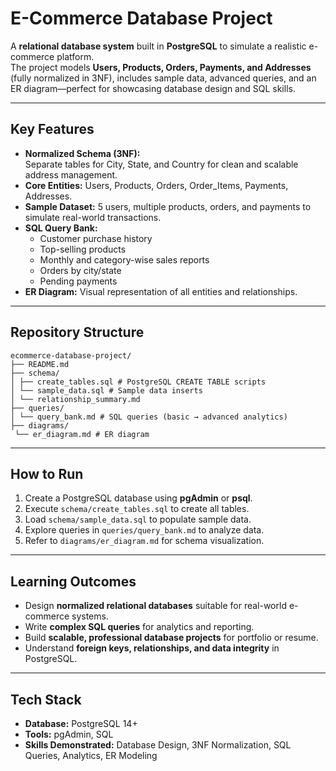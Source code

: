 # E-Commerce Database Project

A **relational database system** built in **PostgreSQL** to simulate a realistic e-commerce platform.  
The project models **Users, Products, Orders, Payments, and Addresses** (fully normalized in 3NF), includes sample data, advanced queries, and an ER diagram—perfect for showcasing database design and SQL skills.

---

## Key Features

- **Normalized Schema (3NF):**  
  Separate tables for City, State, and Country for clean and scalable address management.
- **Core Entities:** Users, Products, Orders, Order_Items, Payments, Addresses.
- **Sample Dataset:** 5 users, multiple products, orders, and payments to simulate real-world transactions.
- **SQL Query Bank:**  
  - Customer purchase history  
  - Top-selling products  
  - Monthly and category-wise sales reports  
  - Orders by city/state  
  - Pending payments
- **ER Diagram:** Visual representation of all entities and relationships.

---

## Repository Structure

    ecommerce-database-project/
    ├── README.md
    ├── schema/
    │ ├── create_tables.sql # PostgreSQL CREATE TABLE scripts
    │ └── sample_data.sql # Sample data inserts
    │ └── relationship_summary.md
    ├── queries/
    │ └── query_bank.md # SQL queries (basic → advanced analytics)
    ├── diagrams/
     └── er_diagram.md # ER diagram

---

## How to Run

1. Create a PostgreSQL database using **pgAdmin** or **psql**.  
2. Execute `schema/create_tables.sql` to create all tables.  
3. Load `schema/sample_data.sql` to populate sample data.  
4. Explore queries in `queries/query_bank.md` to analyze data.  
5. Refer to `diagrams/er_diagram.md` for schema visualization.

---

## Learning Outcomes

- Design **normalized relational databases** suitable for real-world e-commerce systems.  
- Write **complex SQL queries** for analytics and reporting.  
- Build **scalable, professional database projects** for portfolio or resume.  
- Understand **foreign keys, relationships, and data integrity** in PostgreSQL.

---

## Tech Stack

- **Database:** PostgreSQL 14+  
- **Tools:** pgAdmin, SQL  
- **Skills Demonstrated:** Database Design, 3NF Normalization, SQL Queries, Analytics, ER Modeling
